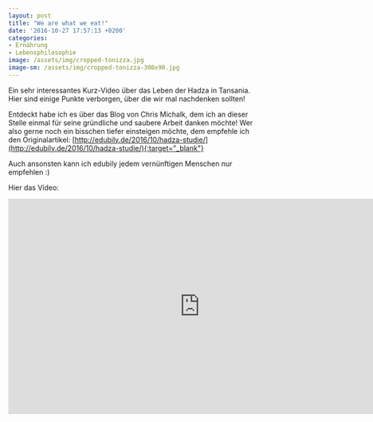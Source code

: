 ```yaml
---
layout: post
title: "We are what we eat!"
date: '2016-10-27 17:57:13 +0200'
categories:
- Ernährung
- Lebensphilosophie
image: /assets/img/cropped-tonizza.jpg
image-sm: /assets/img/cropped-tonizza-300x90.jpg
---
```

Ein sehr interessantes Kurz-Video &uuml;ber das Leben der Hadza in Tansania. Hier sind einige 
Punkte verborgen, &uuml;ber die wir mal nachdenken sollten!

Entdeckt habe ich es &uuml;ber das Blog von Chris Michalk, dem ich an dieser Stelle einmal 
f&uuml;r seine gr&uuml;ndliche und saubere Arbeit danken m&ouml;chte! Wer also gerne noch ein bisschen 
tiefer einsteigen m&ouml;chte, dem empfehle ich den Originalartikel:
[http://edubily.de/2016/10/hadza-studie/](http://edubily.de/2016/10/hadza-studie/){:target="_blank"}

Auch ansonsten kann ich edubily jedem vern&uuml;nftigen Menschen nur empfehlen :)

Hier das Video:

<iframe src="https://www.youtube.com/embed/ak7BChSquoo" width="768" height="432" frameborder="0" allowfullscreen="allowfullscreen"></iframe>
